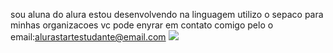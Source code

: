 sou aluna do alura
estou desenvolvendo na linguagem
utilizo o sepaco para minhas organizacoes
vc pode enyrar em contato comigo pelo o email:alurastartestudante@email.com
![](link)
